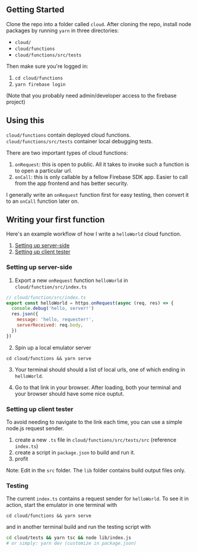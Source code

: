 ## Getting Started

Clone the repo into a folder called `cloud`. After cloning the repo, install
node packages by running `yarn` in three directories:

- `cloud/`
- `cloud/functions`
- `cloud/functions/src/tests`

Then make sure you're logged in:
1. `cd cloud/functions`
2. `yarn firebase login`

(Note that you probably need admin/developer access to the firebase project)

## Using this

`cloud/functions` contain deployed cloud functions.  
`cloud/functions/src/tests` container local debugging tests.

There are two important types of cloud functions:
1. `onRequest`: this is open to public. All it takes to invoke such a function
   is to open a particular url.
2. `onCall`: this is only callable by a fellow Firebase SDK app. Easier to call
   from the app frontend and has better security.

I generally write an `onRequest` function first for easy testing, then convert
it to an `onCall` function later on.

## Writing your first function

Here's an example workflow of how I write a `helloWorld` cloud function.
1. [Setting up server-side](#setting-up-server-side)
2. [Setting up client tester](#setting-up-client-tester)

### Setting up server-side

1. Export a new `onRequest` function `helloWorld` in
   `cloud/function/src/index.ts`

```js
// cloud/function/src/index.ts
export const helloWorld = https.onRequest(async (req, res) => {
  console.debug('hello, server!')
  res.json({
    message: 'hello, requester!',
    serverReceived: req.body,
  })
})
```

2. Spin up a local emulator server

```
cd cloud/functions && yarn serve
```

3. Your terminal should should a list of local urls, one of which ending in
   `helloWorld`.

4. Go to that link in your browser. After loading, both your terminal and your
   browser should have some nice ouptut.

### Setting up client tester

To avoid needing to navigate to the link each time, you can use a simple
node.js request sender.

1. create a new `.ts` file in `cloud/functions/src/tests/src` (reference `index.ts`)
2. create a script in `package.json` to build and run it.
3. profit

Note: Edit in the `src` folder. The `lib` folder contains build output files
only.

### Testing

The current `index.ts` contains a request sender for `helloWorld`. To see it in
action, start the emulator in one terminal with

```
cd cloud/functions && yarn serve
```

and in another terminal build and run the testing script with

```bash
cd cloud/tests && yarn tsc && node lib/index.js
# or simply: yarn dev (customize in package.json)
```
